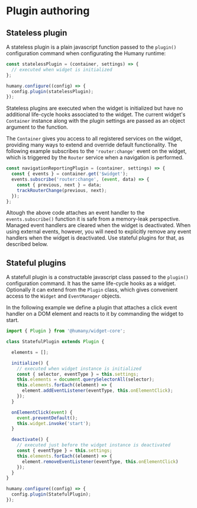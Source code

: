 # Plugin authoring

## Stateless plugin
A stateless plugin is a plain javascript function passed to the `plugin()` configuration command when configurating the Humany runtime:

```javascript
const statelessPlugin = (container, settings) => {
  // executed when widget is initialized
};

humany.configure((config) => {
  config.plugin(statelessPlugin);
});
```
Stateless plugins are executed when the widget is initialized but have no additional life-cycle hooks associated to the widget. The current widget's `Container` instance along with the plugin settings are passed as an object argument to the function.

The `Container` gives you access to all registered services on the widget, providing many ways to extend and override default functionality. The following example subscribes to the `'router:change'` event on the widget, which is triggered by the `Router` service when a navigation is performed.

```js
const navigationReportingPlugin = (container, settings) => {
  const { events } = container.get('$widget');
  events.subscribe('router:change', (event, data) => {
    const { previous, next } = data;
    trackRouterChange(previous, next);
  });
};
```

Altough the above code attaches an event handler to the `events.subscribe()` function it is safe from a memory-leak perspective. Managed event handlers are cleared when the widget is deactivated. When using external events, however, you will need to explicitly remove any event handlers when the widget is deactivated. Use stateful plugins for that, as described below.

## Stateful plugins
A statefull plugin is a constructable javascript class passed to the `plugin()` configuration command. It has the same life-cycle hooks as a widget. Optionally it can extend from the `Plugin` class, which gives convenient access to the `Widget` and `EventManager` objects.

In the following example we define a plugin that attaches a click event handler on a DOM element and reacts to it by commanding the widget to start.

```javascript
import { Plugin } from '@humany/widget-core';

class StatefulPlugin extends Plugin {

  elements = [];

  initialize() {
    // executed when widget instance is initialized
    const { selector, eventType } = this.settings;
    this.elements = document.querySelectorAll(selector);
    this.elements.forEach((element) => {
      element.addEventListener(eventType, this.onElementClick);
    });
  }

  onElementClick(event) {
    event.preventDefault();
    this.widget.invoke('start');
  }

  deactivate() {
    // executed just before the widget instance is deactivated
    const { eventType } = this.settings;
    this.elements.forEach((element) => {
      element.removeEventListener(eventType, this.onElementClick)
    });
  }
}

humany.configure((config) => {
  config.plugin(StatefulPlugin);
});
```

